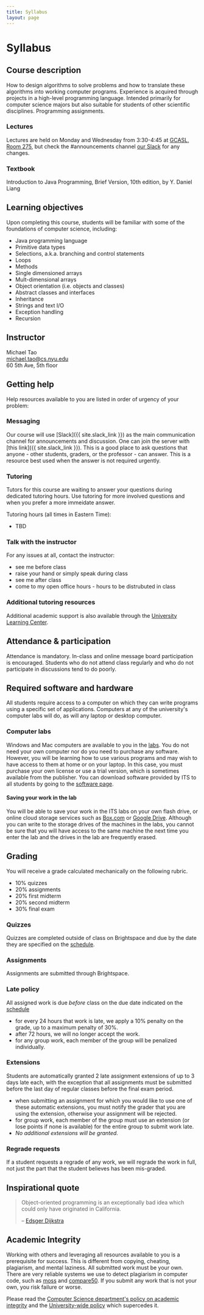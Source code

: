 ```yaml
---
title: Syllabus
layout: page
---
```


# Syllabus

## Course description

How to design algorithms to solve problems and how to translate these algorithms into working computer programs. Experience is acquired through projects in a high-level programming language. Intended primarily for computer science majors but also suitable for students of other scientific disciplines. Programming assignments.


### Lectures

Lectures are held on Monday and Wednesday from 3:30-4:45 at
[GCASL, Room 275](https://library.nyu.edu/services/campus-media/classrooms/gcasl-275/), but check the #announcements channel [our Slack](#messaging) for any changes.

### Textbook

Introduction to Java Programming, Brief Version, 10th edition, by Y. Daniel Liang

## Learning objectives

Upon completing this course, students will be familiar with some of the foundations of computer science, including:

- Java programming language
- Primitive data types
- Selections, a.k.a. branching and control statements
- Loops
- Methods
- Single dimensioned arrays
- Mult-dimensional arrays
- Object orientation (i.e. objects and classes)
- Abstract classes and interfaces
- Inheritance
- Strings and text I/O
- Exception handling
- Recursion

## Instructor

Michael Tao<br />michael.tao@cs.nyu.edu<br />60 5th Ave, 5th floor

## Getting help

Help resources available to you are listed in order of urgency of your problem:

### Messaging

Our course will use [Slack]({{ site.slack_link }}) as the main communication channel for announcements and discussion. One can join the server with [this link]({{ site.slack_link }}).  This is a good place to ask questions that anyone - other students, graders, or the professor - can answer. This is a resource best used when the answer is not required urgently.


### Tutoring

Tutors for this course are waiting to answer your questions during dedicated tutoring hours. Use tutoring for more involved questions and when you prefer a more immeidate answer.

Tutoring hours (all times in Eastern Time):

- TBD

### Talk with the instructor

For any issues at all, contact the instructor:

- see me before class
- raise your hand or simply speak during class
- see me after class
- come to my open office hours - hours to be distrubuted in class

### Additional tutoring resources

Additional academic support is also available through the [University Learning Center](http://www.nyu.edu/ulc).

## Attendance & participation

Attendance is mandatory. In-class and online message board participation is encouraged. Students who do not attend class regularly and who do not participate in discussions tend to do poorly.

## Required software and hardware

All students require access to a computer on which they can write programs using a specific set of applications. Computers at any of the university's computer labs will do, as will any laptop or desktop computer.

### Computer labs

Windows and Mac computers are available to you in the [labs](
https://www.nyu.edu/life/information-technology/teaching-and-learning-services/studios-and-computing-labs/student-technology-centers-computer-labs.html
).
You do not need your own computer nor do you need to purchase any software.
However, you will be learning how to use various programs and may wish to have
access to them at home or on your laptop. In this case, you must purchase your
own license or use a trial version, which is sometimes available from the
publisher. You can download software provided by ITS to all students by going
to the
[software page](
https://www.nyu.edu/life/information-technology/computing-support/software/software.html
).

#### Saving your work in the lab

You will be able to save your work in the ITS labs on your own flash drive, or
online cloud storage services such as [Box.com](https://nyu.box.com) or [Google
Drive](https://drive.google.com). Although you can write to the storage drives
of the machines in the labs, you cannot be sure that you will have access to
the same machine the next time you enter the lab and the drives in the lab are
frequently erased.

## Grading

You will receive a grade calculated mechanically on the following rubric.

- 10% quizzes
- 20% assignments
- 20% first midterm
- 20% second midterm
- 30% final exam

### Quizzes

Quizzes are completed outside of class on Brightspace and due by the date they are specified on the [schedule](/schedule).

### Assignments

Assignments are submitted through Brightspace.

### Late policy

All assigned work is due _before_ class on the due date indicated on the [schedule](/schedule)

- for every 24 hours that work is late, we apply a 10% penalty on the grade, up
  to a maximum penalty of 30%.
- after 72 hours, we will no longer accept the work.
- for any group work, each member of the group will be penalized individually.

### Extensions

Students are automatically granted 2 late assignment extensions of up to 3 days
late each, with the exception that all assignments must be submitted before the
last day of regular classes before the final exam period.

- when submitting an assignment for which you would like to use one of these
  automatic extensions, you must notify the grader that you are using the
  extension, otherwise your assignment will be rejected.
- for group work, each member of the group must use an extension (or lose
  points if none is available) for the entire group to submit work late.
- _No additional extensions will be granted._

### Regrade requests

If a student requests a regrade of any work, we will regrade the work in full,
not just the part that the student believes has been mis-graded.

## Inspirational quote

> Object-oriented programming is an exceptionally bad idea which could only
> have originated in California.
>
> – [Edsger Dijkstra](https://en.wikipedia.org/wiki/Edsger_W._Dijkstra)

## Academic Integrity

Working with others and leveraging all resources available to you is a
prerequisite for success. This is different from copying, cheating, plagiarism,
and mental laziness. All submitted work must be your own. There are very
reliable systems we use to detect plagiarism in computer code, such as
[moss](http://theory.stanford.edu/~aiken/moss/) and
[compare50](https://github.com/cs50/compare50). If you submit any work that is
not your own, you risk failure or worse.

Please read the [Computer Science department's policy on academic
integrity](http://cs.nyu.edu/home/undergrad/policy.html) and the
[University-wide
policy](https://www.nyu.edu/about/policies-guidelines-compliance/policies-and-guidelines/academic-integrity-for-students-at-nyu.html)
which supercedes it.

